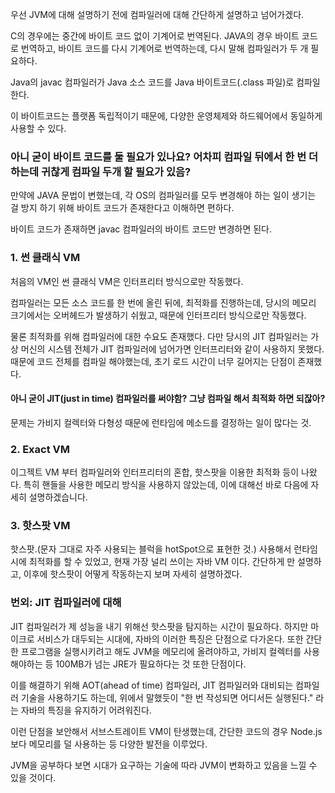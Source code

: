 
우선 JVM에 대해 설명하기 전에 컴파일러에 대해 간단하게 설명하고 넘어가겠다.

C의 경우에는 중간에 바이트 코드 없이 기계어로 번역된다.
JAVA의 경우 바이트 코드로 번역하고, 바이트 코드를 다시 기계어로 번역하는데, 다시 말해 컴파일러가 두 개 필요하다.

Java의 javac 컴파일러가 Java 소스 코드를 Java 바이트코드(.class 파일)로 컴파일한다. 

이 바이트코드는 플랫폼 독립적이기 때문에, 다양한 운영체제와 하드웨어에서 동일하게 사용할 수 있다.

### 아니 굳이 바이트 코드를 둘 필요가 있나요? 어차피 컴파일 뒤에서 한 번 더하는데 귀찮게 컴파일 두개 할 필요가 있음?

만약에 JAVA 문법이 변했는데, 각 OS의 컴파일러를 모두 변경해야 하는 일이 생기는 걸 방지 하기 위해 바이트 코드가 존재한다고 이해하면 편하다.

바이트 코드가 존재하면 javac 컴파일러의 바이트 코드만 변경하면 된다.


### 1.  썬 클래식 VM

처음의 VM인 썬 클래식 VM은 인터프리터 방식으로만 작동했다.

컴파일러는 모든 소스 코드를 한 번에 올린 뒤에, 최적화를 진행하는데, 당시의 메모리 크기에서는 오버헤드가 발생하기 쉬웠고, 때문에 인터프리터 방식으로만 작동했다.

물론 최적화를 위해 컴파일러에 대한 수요도 존재했다. 다만 당시의 JIT 컴파일러는 가상 머신의 시스템 전체가 JIT 컴파일러에 넘어가면 인터프리터와 같이 사용하지 못했다. 때문에 코드 전체를 컴파일 해야했는데, 초기 로드 시간이 너무 길어지는 단점이 존재했다. 

#### 아니 굳이 JIT(just in time) 컴파일러를 써야함? 그냥 컴파일 해서 최적화 하면 되잖아?
문제는 가비지 컬렉터와 다형성 때문에 런타임에 메소드를 결정하는 일이 많다는 것.

### 2. Exact VM
이그젝트 VM 부터 컴파일러와 인터프리터의 혼합, 핫스팟을 이용한 최적화 등이 나왔다.
특히 핸들을 사용한 메모리 방식을 사용하지 않았는데, 이에 대해선 바로 다음에 자세히 설명하겠습니다.

### 3. 핫스팟 VM
핫스팟.(문자 그대로 자주 사용되는 블럭을 hotSpot으로 표현한 것.) 사용해서 런타임 시에 최적화를 할 수 있었고, 현재 가장 널리 쓰이는 자바 VM 이다.
간단하게 만 설명하고, 이후에 핫스팟이 어떻게 작동하는지 보며 자세히 설명하겠다.

### 번외: JIT 컴파일러에 대해
JIT 컴파일러가 제 성능을 내기 위해선 핫스팟을 탐지하는 시간이 필요하다.
하지만 마이크로 서비스가 대두되는 시대에, 자바의 이러한 특징은 단점으로 다가온다.
또한 간단한 프로그램을 실행시키려고 해도 JVM을 메모리에 올려야하고, 가비지 컬렉터를 사용해야하는 등 100MB가 넘는 JRE가 필요하다는 것 또한 단점이다.

이를 해결하기 위해 AOT(ahead of time) 컴파일러, JIT 컴파일러와 대비되는 컴파일러 기술을 사용하기도 하는데, 위에서 말했듯이 "한 번 작성되면 어디서든 실행된다." 라는 자바의 특징을 유지하기 어려워진다.

 이런 단점을 보안해서 서브스트레이트 VM이 탄생했는데, 간단한 코드의 경우 Node.js 보다 메모리를 덜 사용하는 등 다양한 발전을 이루었다.

JVM을 공부하다 보면 시대가 요구하는 기술에 따라 JVM이 변화하고 있음을 느낄 수 있을 것이다. 